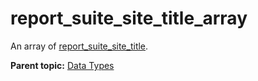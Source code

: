 # report\_suite\_site\_title\_array

An array of [report\_suite\_site\_title](r_report_suite_site_title.md#).

**Parent topic:** [Data Types](../data_types/c_datatypes.md)

